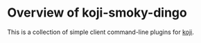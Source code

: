 # Overview of koji-smoky-dingo

This is a collection of simple client command-line plugins for [koji].

[koji]: https://pagure.io/koji

